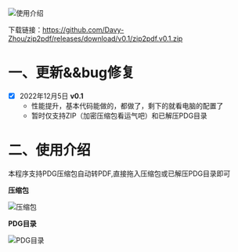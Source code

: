 ![使用介绍](https://i.imgtg.com/2022/12/05/DkdHr.gif)

下载链接：https://github.com/Davy-Zhou/zip2pdf/releases/download/v0.1/zip2pdf.v0.1.zip

# 一、更新&&bug修复

- [x] 2022年12月5日 **v0.1**
  - 性能提升，基本代码能做的，都做了，剩下的就看电脑的配置了
  - 暂时仅支持ZIP（加密压缩包看运气吧）和已解压PDG目录



# 二、使用介绍

本程序支持PDG压缩包自动转PDF,直接拖入压缩包或已解压PDG目录即可

**压缩包**

![压缩包](https://i.imgtg.com/2022/12/05/DkYxG.png
)

**PDG目录**

![PDG目录](https://i.imgtg.com/2022/12/05/DksXM.png)















